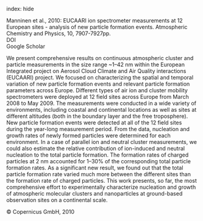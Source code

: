 index: hide

<div class="Citation">

  <div class="Citation-body">
    <div class="Citation-text">Manninen et al., 2010: EUCAARI ion spectrometer measurements at 12 European sites - analysis of new particle formation events. <span class="Article-journal">Atmospheric Chemistry and Physics, </span><span class="Article-volume">10, </span>7907-7927pp.</div>
    <div class="Citation-links">
      <div class="CitationLink" data-href="https://doi.org/10.5194/acp-10-7907-2010">
        <div class="CitationLink-icon CitationLink-Doi"></div>
        <div class="CitationLink-text">DOI</div>
      </div>
      <div class="CitationLink" data-href="https://scholar.google.com/scholar?q=10.5194/acp-10-7907-2010">
        <div class="CitationLink-icon CitationLink-Scholar"></div>
        <div class="CitationLink-text">Google Scholar</div>
      </div>
    </div>
  </div>
</div>

We present comprehensive results on continuous atmospheric cluster and particle measurements in the size range ~1–42 nm within the European Integrated project on Aerosol Cloud Climate and Air Quality interactions (EUCAARI) project. We focused on characterizing the spatial and temporal variation of new particle formation events and relevant particle formation parameters across Europe. Different types of air ion and cluster mobility spectrometers were deployed at 12 field sites across Europe from March 2008 to May 2009. The measurements were conducted in a wide variety of environments, including coastal and continental locations as well as sites at different altitudes (both in the boundary layer and the free troposphere). New particle formation events were detected at all of the 12 field sites during the year-long measurement period. From the data, nucleation and growth rates of newly formed particles were determined for each environment. In a case of parallel ion and neutral cluster measurements, we could also estimate the relative contribution of ion-induced and neutral nucleation to the total particle formation. The formation rates of charged particles at 2 nm accounted for 1–30% of the corresponding total particle formation rates. As a significant new result, we found out that the total particle formation rate varied much more between the different sites than the formation rate of charged particles. This work presents, so far, the most comprehensive effort to experimentally characterize nucleation and growth of atmospheric molecular clusters and nanoparticles at ground-based observation sites on a continental scale.

<div class="Citation-copy">
&copy; Copernicus GmbH, 2010
</div>